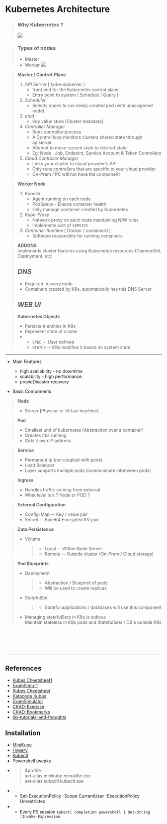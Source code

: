# Kubernetes Architecture
>### Why Kubernetes ?
>    ![](https://d33wubrfki0l68.cloudfront.net/26a177ede4d7b032362289c6fccd448fc4a91174/eb693/images/docs/container_evolution.svg)

> ### Types of nodes
>  - Master
>  - Worker
>   ![](https://d33wubrfki0l68.cloudfront.net/2475489eaf20163ec0f54ddc1d92aa8d4c87c96b/e7c81/images/docs/components-of-kubernetes.svg)


> **Master / Control-Plane**
> 1. _API Server_ [ kube-apiserver ]
>    - front end for the Kubernetes control plane
>    - Entry point to system ( Schedule / Query )
> 2. _Scheduler_
>    - Selects nodes to run newly created pod (with unassigened node)
> 3. _etcd_
>    - Key value store [Cluster metadata]
> 4. _Controller Manager_
>    - Runs controller process
>    - A Control loop monitors clusters shared state through apiserver 
>    - Attempt to move current state to desired state 
>    - Eg: Node , Job, Endpoint, Service Account & Token Controllers
> 5. _Cloud Controller Manager_
>    - Links your cluster to cloud provider's API
>    - Only runs controllers that are specific to your cloud provider
>    - On-Prem / PC will not have ths component



> **Worker Node**
>
>
> 1. _Kubelet_
>    - Agent running on each node
>    - PodSpecs - Ensure container health
>    - Only manage container created by Kubernetes
> 2. _Kube-Proxy_
>    - Network proxy on each node maintaining N/W rules
>    - Implements part of `SERVICE`
> 3. _Container Runtime_ [ Docker / containerd ]
>    - Software responsible for running containers

> **ADDONS**<br>
> Implements cluster features using  Kubernetes resources (DaemonSet, Deployment, etc)
> ## _DNS_
>   - Required in every node
>   - Containers created by K8s, automatically has this DNS Server
> ## _WEB UI_
  
> **Kubernetes Objects**
>   - Persistent entities in K8s
>   - Represent state of cluster
>   - - `SPEC`    -- User defined
>      - `STATUS` -- K8s modifies it based on system state


---
* Main Features 
  * high availability  -  no downtime 
  * scalability - high performance
  * previeDisaster recovery

* Basic Components 
> **Node**
>- Server [Physical or Virtual machine]
.

> **Pod**
>- Smallest unit of kubernetes [Abstraction over a container]
>- Creates this running
>- Gets it own IP address

> **Service**
>- Permanent Ip (not coupled with pods)
>- Load Balancer
>- Layer supports multiple pods (communicate inbetween pods)
.

> **Ingress**
>- Handles traffic coming from external 
>- What level is it ? Node or POD ?

> **External Configuration**
>- Config-Map  -- Key / value pair
>- Secret      -- Base64 Encrypted KV pair 

>**Data Persistence** 
>- Volume 
>   >-  Local  -- Within Node Server 
>   >- Remote -- Outside cluster (On-Prem / Cloud storage) 

> **Pod Blueprints**
> - Deployment 
>    > - Abstraction / Blueprint of pods
>    > - Will be used to create replicas    
> - StatefulSet
>    > - Stateful applications / databases will use this component
> * Managing statefulSets in K8s is tedious<br>
> Maintain stateless in K8s pods and StatefulSets / DB's outside K8s



 
<br><br><br><br>

---

## References

- [Kubes Cheetsheet1](https://medium.com/hashmapinc/30-second-kubernetes-concepts-cheat-sheet-98ba813194cb)
- [ExamSimu-1](https://www.youtube.com/watch?v=X48VuDVv0do)
- [Kubes Cheetsheet](https://cheatography.com//gauravpandey44/cheat-sheets/kubernetes-k8s/pdf/)
- [Katacode Kubes](https://www.katacoda.com/courses/kubernetes)
- [ExamSimulator](https://www.youtube.com/watch?v=9UqkWcdy140)
- [CKAD-Exercise](https://github.com/dgkanatsios/CKAD-exercises)
- [CKAD-Bookmarks](https://github.com/reetasingh/CKAD-Bookmarks)
- [bb-tutorials-and-thoughts](https://medium.com/bb-tutorials-and-thoughts/practice-enough-with-these-questions-for-the-ckad-exam-2f42d1228552)

## Installation
- [MiniKube](https://minikube.sigs.k8s.io/docs/start/)
- [Hyperv](https://minikube.sigs.k8s.io/docs/drivers/hyperv/)
- [Kubectl](https://kubernetes.io/docs/tasks/tools/install-kubectl-windows/)
- Powershell tweaks
- > $profile<br>set-alias minikube minukibe.exe<br> set-alias kubectl kubectl.exe
- - Set-ExecutionPolicy -Scope CurrentUser -ExecutionPolicy Unrestricted
- - Every PS session `kubectl completion powershell | Out-String |Invoke-Expression`
